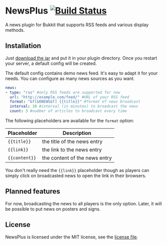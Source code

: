 # NewsPlus [![Build Status](https://ci.wertarbyte.com/job/NewsPlus/badge/icon)](https://ci.wertarbyte.com/job/NewsPlus)
A news plugin for Bukkit that supports RSS feeds and various display methods.

## Installation
Just [download the jar][ci] and put it in your plugin directory. Once you restart your server, a default
config will be created.

[ci]: https://ci.wertarbyte.com/job/NewsPlus/lastStableBuild/

The default config contains demo news feed. It's easy to adapt it for your needs. You can configure
as many news sources as you want.

```yaml
news:
- type: "rss" #only RSS feeds are supported for now
  url: "http://example.com/feed/" #URL of your RSS feed
  format: "&f[&6NEWS&f] {{title}}" #format of news broadcast
  interval: 10 #interval (in minutes) to broadcast the news
  count: 3 #number of articles to broadcast every time
```

The following placeholders are available for the `format` option:

| Placeholder   | Description                    |
|---------------|--------------------------------|
| `{{title}}`   | the title of the news entry    |
| `{{link}}`    | the link to the news entry     |
| `{{content}}` | the content of the news entry  |

You don't really need the `{{link}}` placeholder though as players can simply click on broadcasted
news to open the link in their browsers.


## Planned features
For now, broadcasting the news to all players is the only option.
Later, it will be possible to put news on posters and signs.

## License
NewsPlus is licensed under the MIT license, see the [license file][license].

[license]: https://github.com/leMaik/NewsPlus/blob/master/LICENSE